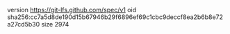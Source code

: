 version https://git-lfs.github.com/spec/v1
oid sha256:cc7a5d8de190d15b67946b29f6896ef69c1cbc9deccf8ea2b6b8e72a27cd5b30
size 2974
